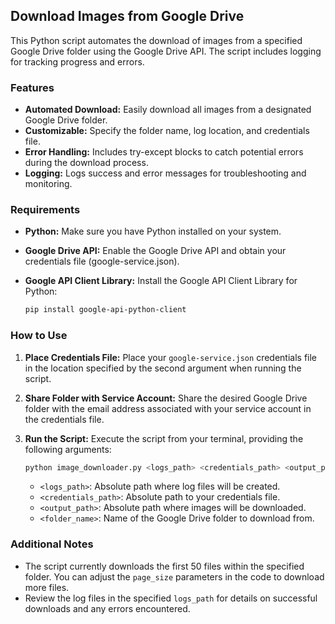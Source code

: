 ## Download Images from Google Drive

This Python script automates the download of images from a specified Google Drive folder using the Google Drive API. The script includes logging for tracking progress and errors.

### Features

* **Automated Download:**  Easily download all images from a designated Google Drive folder.
* **Customizable:**  Specify the folder name, log location, and credentials file.
* **Error Handling:**  Includes try-except blocks to catch potential errors during the download process.
* **Logging:**  Logs success and error messages for troubleshooting and monitoring.

### Requirements

* **Python:** Make sure you have Python installed on your system.
* **Google Drive API:** Enable the Google Drive API and obtain your credentials file (google-service.json).
* **Google API Client Library:** Install the Google API Client Library for Python:

   ```bash
   pip install google-api-python-client
   ```

### How to Use

1. **Place Credentials File:** Place your `google-service.json` credentials file in the location specified by the second argument when running the script.
2. **Share Folder with Service Account:** Share the desired Google Drive folder with the email address associated with your service account in the credentials file.
3. **Run the Script:** Execute the script from your terminal, providing the following arguments:

   ```bash
   python image_downloader.py <logs_path> <credentials_path> <output_path> <folder_name>
   ```

   * `<logs_path>`: Absolute path where log files will be created.
   * `<credentials_path>`: Absolute path to your credentials file.
   * `<output_path>`: Absolute path where images will be downloaded.
   * `<folder_name>`: Name of the Google Drive folder to download from.

### Additional Notes

* The script currently downloads the first 50 files within the specified folder. You can adjust the `page_size` parameters in the code to download more files.
* Review the log files in the specified `logs_path` for details on successful downloads and any errors encountered.
